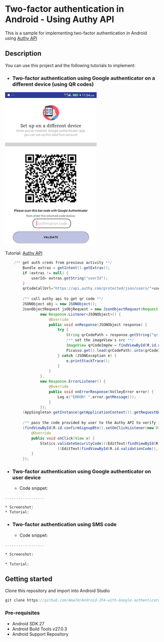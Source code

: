 # Two-factor authentication in Android - Using Authy API
This is a sample for implementing two-factor authentication in Android using [Authy API](https://www.twilio.com/docs/authy/api)

## Description

You can use this project and the following tutorials to implement:

* ### Two-factor authentication using Google authenticator on a different device (using QR codes)

	
![2faQr](https://raw.githubusercontent.com/AmalH/Android-2FA-with-Google-authenticator/master/screenshots/2fagoogleAuthenticator1.png)

Tutorial: [Authy API](https://www.twilio.com/docs/authy/api)

```Java
    /** get auth creds from previous activity **/
        Bundle extras = getIntent().getExtras();
        if (extras != null) {
            userId= extras.getString("userId");
        }
        qrCodeCallUrl="https://api.authy.com/protected/json/users/"+userId+"/secret?api_key=CCb8fPiHfTdFp332cefjTuRjgMNprVOx";

        /** call authy api to get qr code **/
        JSONObject obj = new JSONObject();
        JsonObjectRequest jsObjRequest = new JsonObjectRequest(Request.Method.POST,qrCodeCallUrl,obj,
                new Response.Listener<JSONObject>() {
                    @Override
                    public void onResponse(JSONObject response) {
                        try {
                            String qrCodePath = response.getString("qr_code");
                            /** set the imageView's src **/
                            ImageView qrCodeImgVw = findViewById(R.id.qrCodeImgVw);
                            Picasso.get().load(qrCodePath).into(qrCodeImgVw);
                        } catch (JSONException e) {
                            e.printStackTrace();
                        }
                    }
                },
                new Response.ErrorListener() {
                    @Override
                    public void onErrorResponse(VolleyError error) {
                        Log.e("ERROR! ",error.getMessage());
                    }
                });
        (AppSingleton.getInstance(getApplicationContext()).getRequestQueue()).add(jsObjRequest);

        /** pass the code provided by user to the Authy API to verify it **/
        (findViewById(R.id.confirmSignupBtn)).setOnClickListener(new View.OnClickListener() {
            @Override
            public void onClick(View v) {
                Statics.validateSecurityCode(((EditText)findViewById(R.id.validationCode)).getText().toString(),userId,QRCodeActivity.this,
                        ((EditText)findViewById(R.id.validationCode)),((TextView)findViewById(R.id.errorTxt)));
            }
        });
```
	

* ### Two-factor authentication using Google authenticator on user device
    * Code snippet:
```javascript
..................
```
    * Screenshot:
    * Tutorial:

* ### Two-factor authentication using SMS code
	* Code snippet:
```javascript
..................
```
    * Screenshot:
	
    * Tutorial:

## Getting started

Clone this repository and import into Android Studio
```javascript
git clone https://github.com/AmalH/Android-2FA-with-Google-authenticator.git
```
### Pre-requisites
* Android SDK 27
* Android Build Tools v27.0.3
* Android Support Repository
